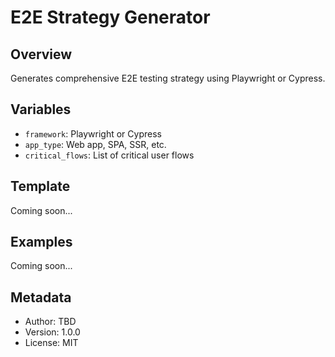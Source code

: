 # E2E Strategy Generator

## Overview
Generates comprehensive E2E testing strategy using Playwright or Cypress.

## Variables
- `framework`: Playwright or Cypress
- `app_type`: Web app, SPA, SSR, etc.
- `critical_flows`: List of critical user flows

## Template
Coming soon...

## Examples
Coming soon...

## Metadata
- Author: TBD
- Version: 1.0.0
- License: MIT
